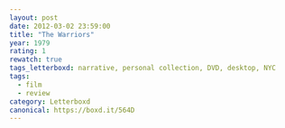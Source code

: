 ```yaml
---
layout: post 
date: 2012-03-02 23:59:00
title: "The Warriors"
year: 1979
rating: 1
rewatch: true
tags_letterboxd: narrative, personal collection, DVD, desktop, NYC
tags:
  - film
  - review
category: Letterboxd
canonical: https://boxd.it/564D
---
```


